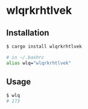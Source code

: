 # wlqrkrhtlvek

## Installation
```bash
$ cargo install wlqrkrhtlvek
```
```bash
# in ~/.bashrc
alias wlq="wlqrkrhtlvek"
```
## Usage
```bash
$ wlq
# 173
```
